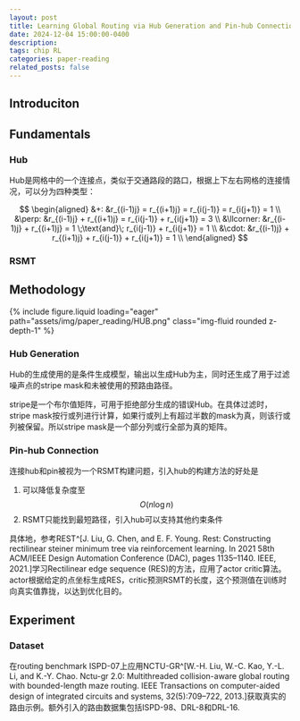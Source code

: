 ```yaml
---
layout: post
title: Learning Global Routing via Hub Generation and Pin-hub Connection
date: 2024-12-04 15:00:00-0400
description:
tags: chip RL
categories: paper-reading
related_posts: false
---
```


## Introduciton

## Fundamentals

### Hub

Hub是网格中的一个连接点，类似于交通路段的路口，根据上下左右网格的连接情况，可以分为四种类型：

$$
\begin{aligned}
&+: &r_{(i-1)j} = r_{(i+1)j} = r_{i(j-1)} = r_{i(j+1)} = 1 \\
&\perp: &r_{(i-1)j} + r_{(i+1)j} = r_{i(j-1)} + r_{i(j+1)} = 3 \\
&\llcorner: &r_{(i-1)j} + r_{(i+1)j} = 1 \;\text{and}\; r_{i(j-1)} + r_{i(j+1)} = 1 \\
&\cdot: &r_{(i-1)j} + r_{(i+1)j} + r_{i(j-1)} + r_{i(j+1)} = 1 \\
\end{aligned}
$$

### RSMT

## Methodology

{% include figure.liquid loading="eager" path="assets/img/paper_reading/HUB.png" class="img-fluid rounded z-depth-1" %}

### Hub Generation

Hub的生成使用的是条件生成模型，输出以生成Hub为主，同时还生成了用于过滤噪声点的stripe mask和未被使用的预路由路径。

stripe是一个布尔值矩阵，可用于拒绝部分生成的错误Hub。在具体过滤时，stripe mask按行或列进行计算，如果行或列上有超过半数的mask为真，则该行或列被保留。所以stripe mask是一个部分列或行全部为真的矩阵。

### Pin-hub Connection

连接hub和pin被视为一个RSMT构建问题，引入hub的构建方法的好处是
1. 可以降低复杂度至$$O(n\log n)$$
1. RSMT只能找到最短路径，引入hub可以支持其他约束条件

具体地，参考REST^[J. Liu, G. Chen, and E. F. Young. Rest: Constructing rectilinear steiner minimum tree via reinforcement learning. In 2021 58th ACM/IEEE Design Automation Conference (DAC), pages 1135–1140. IEEE, 2021.]学习Rectilinear edge sequence (RES)的方法，应用了actor critic算法。actor根据给定的点坐标生成RES，critic预测RSMT的长度，这个预测值在训练时向真实值靠拢，以达到优化目的。

## Experiment

### Dataset

在routing benchmark ISPD-07上应用NCTU-GR^[W.-H. Liu, W.-C. Kao, Y.-L. Li, and K.-Y. Chao. Nctu-gr 2.0: Multithreaded collision-aware global routing with bounded-length maze routing. IEEE Transactions on computer-aided design of integrated circuits and systems, 32(5):709–722, 2013.]获取真实的路由示例。额外引入的路由数据集包括ISPD-98、DRL-8和DRL-16.